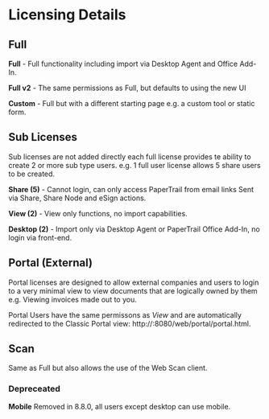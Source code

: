 # Licensing Details


## Full
**Full** - Full functionality including import via Desktop Agent and Office Add-In.

**Full v2** - The same permissions as Full, but defaults to using the new UI

**Custom** - Full but with a different starting page e.g. a custom tool or static form.

## Sub Licenses

Sub licenses are not added directly each full license provides te ability to create 2 or more sub type users. e.g. 1 full user license allows 5 share users to be created.

**Share (5)** - Cannot login, can only access PaperTrail from email links Sent via Share, Share Node and eSign actions.

**View (2)** - View only functions, no import capabilities.

**Desktop (2)** - Import only via Desktop Agent or PaperTrail Office Add-In, no login via front-end.


## Portal (External)

Portal licenses are designed to allow external companies and users to login to a very minimal view to view documents that are logically owned by them e.g. Viewing invoices made out to you.

Portal Users have the same permissons as *View* and are automatically redirected to the Classic Portal view:  http://<servername>:8080/web/portal/portal.html.

## Scan

Same as Full but also allows the use of the Web Scan client.

### Depreceated

**Mobile** Removed in 8.8.0, all users except desktop can use mobile.

